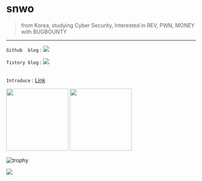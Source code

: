 # snwo
> from Korea, studying Cyber Security, Interested in REV, PWN, MONEY with BUGBOUNTY
---

`Github  blog` : <a href="http://blog.snwo.fun" target="_blank"><img src="https://img.shields.io/badge/Blog-white?style=for-the-badge&logo=GitHub&logoColor=000000"/></a><br>

`Tistory blog` : <a href="https://snwo.tistory.com" target="_blank"><img src="https://img.shields.io/badge/Tistory-white?style=for-the-badge&logo=Directus&logoColor=000000"/></a><br><br>

`Introduce`  : [Link](https://snwo.fun) 

<img src="https://github-readme-stats.vercel.app/api?username=snwox&show_icons=true" height=165 />


<img src="https://github-readme-stats.vercel.app/api/top-langs/?username=snwox&show_icons=true&hide_border=true&title_color=004386&icon_color=004386&layout=compact" height=165 />

![trophy](https://github-profile-trophy.vercel.app/?username=snwox)

<img align='left' src="http://mazassumnida.wtf/api/v2/generate_badge?boj=snwo">
